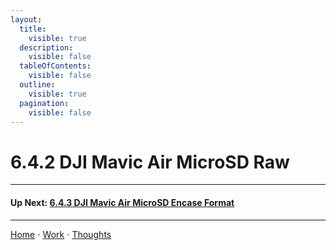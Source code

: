 ```yaml
---
layout:
  title:
    visible: true
  description:
    visible: false
  tableOfContents:
    visible: false
  outline:
    visible: true
  pagination:
    visible: false
---
```


# 6.4.2 DJI Mavic Air MicroSD Raw

***

#### Up Next: [6.4.3 DJI Mavic Air MicroSD Encase Format](6.4.3-dji-mavic-air-microsd-encase-format.md)

***

[Home](https://sophiecchen.gitbook.io/sophie-chen) ⋅ [Work](https://sophiecchen.gitbook.io/sophie-chen/work) ⋅ [Thoughts](https://sophiecchen.gitbook.io/sophie-chen/thoughts)